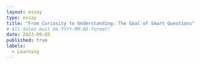 ```yaml
---
layout: essay
type: essay
title: "From Curiosity to Understanding: The Goal of Smart Questions"
# All dates must be YYYY-MM-DD format!
date: 2023-09-05
published: true
labels:
  - Learning
---
```

